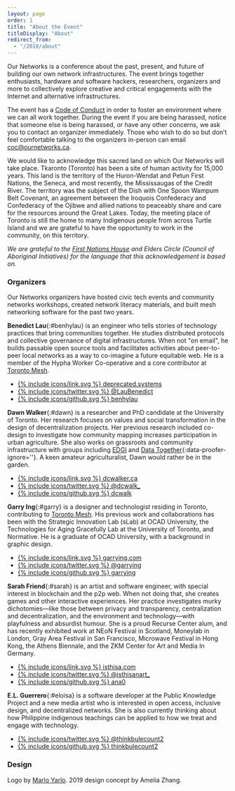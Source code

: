 ```yaml
---
layout: page
order: 1
title: "About the Event"
titleDisplay: "About"
redirect_from:
  - "/2018/about"
---
```


Our Networks is a conference about the past, present, and future of building our own network infrastructures. The event brings together enthusiasts, hardware and software hackers, researchers, organizers and more to collectively explore creative and critical engagements with the Internet and alternative infrastructures.

The event has a <a href="/code-of-conduct/">Code of Conduct</a> in order to foster an environment where we can all work together. During the event if you are being harassed, notice that someone else is being harassed, or have any other concerns, we ask you to contact an organizer immediately. Those who wish to do so but don’t feel comfortable talking to the organizers in-person can email [coc@ournetworks.ca](mailto:coc@ournetworks.ca).

We would like to acknowledge this sacred land on which Our Networks will take place. Tkaronto (Toronto) has been a site of human activity for 15,000 years. This land is the territory of the Huron-Wendat and Petun First Nations, the Seneca, and most recently, the Mississaugas of the Credit River. The territory was the subject of the Dish with One Spoon Wampum Belt Covenant, an agreement between the Iroquois Confederacy and Confederacy of the Ojibwe and allied nations to peaceably share and care for the resources around the Great Lakes. Today, the meeting place of Toronto is still the home to many Indigenous people from across Turtle Island and we are grateful to have the opportunity to work in the community, on this territory.

_We are grateful to the [First Nations House](https://www.studentlife.utoronto.ca/fnh) and Elders Circle (Council of Aboriginal Initiatives) for the language that this acknowledgement is based on._

###  Organizers

Our Networks organizers have hosted civic tech events and community networks workshops, created network literacy materials, and built mesh networking software for the past two years.

**Benedict Lau**{:#benhylau} is an engineer who tells stories of technology practices that bring communities together. He studies distributed protocols and collective governance of digital infrastructures. When not "on email", he builds passable open source tools and facilitates activities about peer-to-peer local networks as a way to co-imagine a future equitable web. He is a member of the Hypha Worker Co-operative and a core contributor at [Toronto Mesh](https://tomesh.net).

<ul class="flex flex-wrap p-0 bio-sm-list">
 <li class="bio-sm-list-item"><a href="https://deprecated.systems" target="_blank" rel="noopener" data-proofer-ignore>{% include icons/link.svg %}&nbsp;deprecated.systems</a></li>
 <li class="bio-sm-list-item"><a href="https://twitter.com/LauBenedict" target="_blank" rel="noopener">{% include icons/twitter.svg %}&nbsp;@LauBenedict</a></li>
 <li class="bio-sm-list-item"><a href="https://github.com/benhylau" target="_blank" rel="noopener">{% include icons/github.svg %}&nbsp;benhylau</a></li>
</ul>

**Dawn Walker**{:#dawn} is a researcher and PhD candidate at the University of Toronto. Her research focuses on values and social transformation in the design of decentralization projects. Her previous research included co-design to investigate how community mapping increases participation in urban agriculture. She also works on grassroots and community infrastructure with groups including [EDGI](https://envirodatagov.org/) and [Data Together](https://datatogether.org/){:data-proofer-ignore=''}. A keen amateur agriculturalist, Dawn would rather be in the garden.

<ul class="flex flex-wrap p-0 bio-sm-list">
  <li class="bio-sm-list-item"><a href="http://dcwalker.ca" target="_blank" rel="noopener">{% include icons/link.svg %}&nbsp;dcwalker.ca</a></li>
  <li class="bio-sm-list-item"><a href="https://twitter.com/dcwalk_" target="_blank" rel="noopener">{% include icons/twitter.svg %}&nbsp;@dcwalk_</a></li>
  <li class="bio-sm-list-item"><a href="https://github.com/dcwalk" target="_blank" rel="noopener">{% include icons/github.svg %}&nbsp;dcwalk</a></li>
</ul>

**Garry Ing**{:#garry} is a designer and technologist residing in Toronto, contributing to [Toronto Mesh](https://tomesh.net/). His previous work and collaborations has been with the Strategic Innovation Lab (sLab) at OCAD University, the Technologies for Aging Gracefully Lab at the University of Toronto, and Normative. He is a graduate of OCAD University, with a background in graphic design.

<ul class="flex flex-wrap p-0 bio-sm-list">
  <li class="bio-sm-list-item"><a href="https://garrying.com/" target="_blank" rel="noopener" data-proofer-ignore>{% include icons/link.svg %}&nbsp;garrying.com</a></li>
  <li class="bio-sm-list-item"><a href="https://twitter.com/garrying" target="_blank" rel="noopener">{% include icons/twitter.svg %}&nbsp;@garrying</a></li>
  <li class="bio-sm-list-item"><a href="https://github.com/garrying" target="_blank" rel="noopener">{% include icons/github.svg %}&nbsp;garrying</a></li>
</ul>

**Sarah Friend**{:#sarah} is an artist and software engineer, with special interest in blockchain and the p2p web. When not doing that, she creates games and other interactive experiences. Her practice investigates murky dichotomies&mdash;like those between privacy and transparency, centralization and decentralization, and the environment and technology&mdash;with playfulness and absurdist humour. She is a proud Recurse Center alum, and has recently exhibited work at NEoN Festival in Scotland, Moneylab in London, Gray Area Festival in San Francisco, Microwave Festival in Hong Kong, the Athens Biennale, and the ZKM Center for Art and Media In Germany.  

<ul class="flex flex-wrap p-0 bio-sm-list">
  <li class="bio-sm-list-item"><a href="https://isthisa.com/" target="_blank" rel="noopener">{% include icons/link.svg %}&nbsp;isthisa.com</a></li>
  <li class="bio-sm-list-item"><a href="https://twitter.com/isthisanart_" target="_blank" rel="noopener">{% include icons/twitter.svg %}&nbsp;@isthisanart_</a></li>
  <li class="bio-sm-list-item"><a href="https://github.com/ana0" target="_blank" rel="noopener">{% include icons/github.svg %}&nbsp;ana0</a></li>
</ul>

**E.L. Guerrero**{:#eloisa} is a software developer at the Public Knowledge Project and a new media artist who is interested in open access, inclusive design, and decentralized networks. She is also currently thinking about how Philippine indigenous teachings can be applied to how we treat and engage with technology.

<ul class="flex flex-wrap p-0 bio-sm-list">
  <li class="bio-sm-list-item"><a href="https://twitter.com/thinkbulecount2" target="_blank" rel="noopener">{% include icons/twitter.svg %}&nbsp;@thinkbulecount2</a></li>
  <li class="bio-sm-list-item"><a href="https://github.com/thinkbulecount2" target="_blank" rel="noopener">{% include icons/github.svg %}&nbsp;thinkbulecount2</a></li>
</ul>

###  Design

Logo by [Marlo Yarlo](https://www.instagram.com/marloyarlo/). 2019 design concept by Amelia Zhang.
